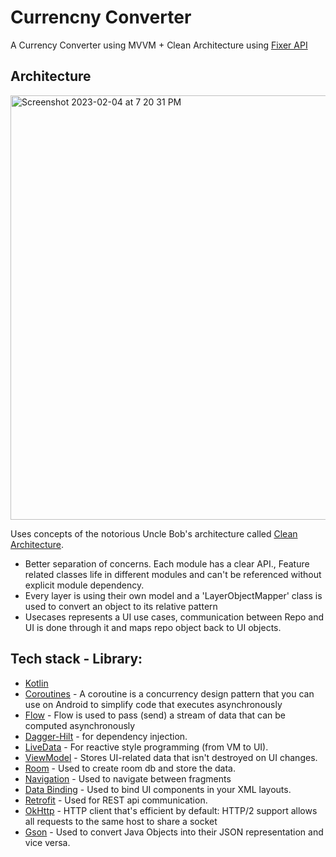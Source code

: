 # Currencny Converter

A Currency Converter using MVVM + Clean Architecture using [Fixer API](https://fixer.io/)

## Architecture

<img width="679" alt="Screenshot 2023-02-04 at 7 20 31 PM" src="https://user-images.githubusercontent.com/5016570/216902862-c60eeb23-8088-40ed-acc6-c74504717d83.png">

Uses concepts of the notorious Uncle Bob's architecture called [Clean Architecture](https://blog.cleancoder.com/uncle-bob/2012/08/13/the-clean-architecture.html).</br>
* Better separation of concerns. Each module has a clear API., Feature related classes life in different modules and can't be referenced without explicit module dependency.
* Every layer is using their own model and a 'LayerObjectMapper' class is used to convert an object to its relative pattern 
* Usecases represents a UI use cases, communication between Repo and UI is done through it and maps repo object back to UI objects. 


## Tech stack - Library:
- [Kotlin](https://kotlinlang.org/)
- [Coroutines](https://github.com/Kotlin/kotlinx.coroutines) - A coroutine is a concurrency design pattern that you can use on Android to simplify code that executes asynchronously
- [Flow](https://kotlin.github.io/kotlinx.coroutines/kotlinx-coroutines-core/kotlinx.coroutines.flow/) - Flow is used to pass (send) a stream of data that can be computed asynchronously
- [Dagger-Hilt](https://developer.android.com/training/dependency-injection/hilt-android) - for dependency injection.
 - [LiveData](https://developer.android.com/topic/libraries/architecture/livedata) - For reactive style programming (from VM to UI). 
  - [ViewModel](https://developer.android.com/topic/libraries/architecture/viewmodel) - Stores UI-related data that isn't destroyed on UI changes. 
  - [Room](https://developer.android.com/topic/libraries/architecture/room) - Used to create room db and store the data.
  - [Navigation](https://developer.android.com/guide/navigation/navigation-getting-started) - Used to navigate between fragments
  - [Data Binding](https://developer.android.com/topic/libraries/data-binding) - Used to bind UI components in your XML layouts.
- [Retrofit](https://github.com/square/retrofit) - Used for REST api communication.
- [OkHttp](http://square.github.io/okhttp/) - HTTP client that's efficient by default: HTTP/2 support allows all requests to the same host to share a socket
- [Gson](https://github.com/square/moshi) - Used to convert Java Objects into their JSON representation and vice versa.
